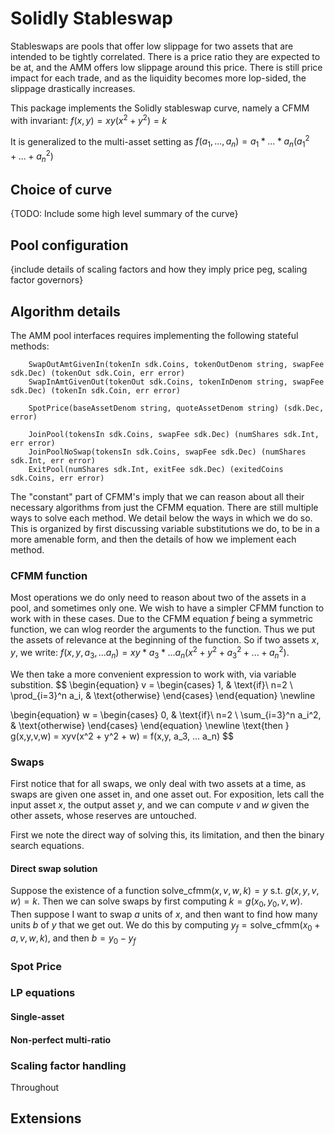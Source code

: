 # Solidly Stableswap

Stableswaps are pools that offer low slippage for two assets that are intended to be tightly correlated.
There is a price ratio they are expected to be at, and the AMM offers low slippage around this price.
There is still price impact for each trade, and as the liquidity becomes more lop-sided, the slippage drastically increases.

This package implements the Solidly stableswap curve, namely a CFMM with
invariant: $f(x, y) = xy(x^2 + y^2) = k$

It is generalized to the multi-asset setting as $f(a_1, ..., a_n) = a_1 * ... * a_n (a_1^2 + ... + a_n^2)$

## Choice of curve 

{TODO: Include some high level summary of the curve}

## Pool configuration

{include details of scaling factors and how they imply price peg, scaling factor governors}

## Algorithm details

The AMM pool interfaces requires implementing the following stateful methods:

```golang
	SwapOutAmtGivenIn(tokenIn sdk.Coins, tokenOutDenom string, swapFee sdk.Dec) (tokenOut sdk.Coin, err error)
	SwapInAmtGivenOut(tokenOut sdk.Coins, tokenInDenom string, swapFee sdk.Dec) (tokenIn sdk.Coin, err error)

    SpotPrice(baseAssetDenom string, quoteAssetDenom string) (sdk.Dec, error)

	JoinPool(tokensIn sdk.Coins, swapFee sdk.Dec) (numShares sdk.Int, err error)
	JoinPoolNoSwap(tokensIn sdk.Coins, swapFee sdk.Dec) (numShares sdk.Int, err error)
	ExitPool(numShares sdk.Int, exitFee sdk.Dec) (exitedCoins sdk.Coins, err error)
```

The "constant" part of CFMM's imply that we can reason about all their necessary algorithms from just the CFMM equation. There are still multiple ways to solve each method. We detail below the ways in which we do so. This is organized by first discussing variable substitutions we do, to be in a more amenable form, and then the details of how we implement each method.

<!---  This is true, but however the details of this curve actually lend itself better to using more general solutions for swaps via binary search. (Inspired from https://arxiv.org/abs/2111.13740 ) The remainder of the methods we implement via generic CFMM ideas.

We detail below both what the direct solution via the CFMM equation is, and the solution we use.
Then we show how these are used to give all of the swqp equations. --->

### CFMM function

Most operations we do only need to reason about two of the assets in a pool, and sometimes only one.
We wish to have a simpler CFMM function to work with in these cases.
Due to the CFMM equation $f$ being a symmetric function, we can wlog reorder the arguments to the function. Thus we put the assets of relevance at the beginning of the function. So if two assets $x, y$, we write: $f(x,y, a_3, ... a_n) = xy * a_3 * ... a_n (x^2 + y^2 + a_3^2 + ... + a_n^2)$.

We then take a more convenient expression to work with, via variable substition.
$$ \begin{equation}
    v =
    \begin{cases}
      1, & \text{if}\ n=2 \\
      \prod_{i=3}^n a_i, & \text{otherwise}
    \end{cases}
  \end{equation} \newline 
  
  \begin{equation}
    w =
    \begin{cases}
      0, & \text{if}\ n=2 \\
      \sum_{i=3}^n a_i^2, & \text{otherwise}
    \end{cases}
  \end{equation} \newline
  \text{then } g(x,y,v,w) = xyv(x^2 + y^2 + w) = f(x,y, a_3, ... a_n) 
$$

### Swaps

First notice that for all swaps, we only deal with two assets at a time, as swaps are given one asset in, and one asset out. For exposition, lets call the input asset $x$, the output asset $y$, and we can compute $v$ and $w$ given the other assets, whose reserves are untouched.

First we note the direct way of solving this, its limitation, and then the binary search equations.

#### Direct swap solution

Suppose the existence of a function $\text{solve\_cfmm}(x, v, w, k) = y\text{ s.t. }g(x, y, v, w) = k$.
Then we can solve swaps by first computing $k = g(x_0, y_0, v, w)$.
Then suppose I want to swap $a$ units of $x$, and then want to find how many units $b$ of $y$ that we get out.
We do this by computing $y_f = \text{solve\_cfmm}(x_0 + a, v, w, k)$, and then $b = y_0 - y_f$

### Spot Price

### LP equations

#### Single-asset

#### Non-perfect multi-ratio

### Scaling factor handling

Throughout

## Extensions